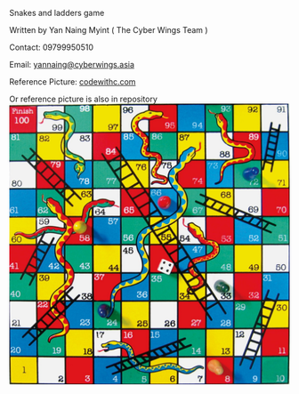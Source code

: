 Snakes and ladders game

Written by Yan Naing Myint ( The Cyber Wings Team )

Contact: 09799950510

Email: yannaing@cyberwings.asia

Reference Picture: [codewithc.com](http://www.codewithc.com/wp-content/uploads/2014/05/snakes-and-ladders.jpg)

Or reference picture is also in repository
![](reference-pic.jpg)
